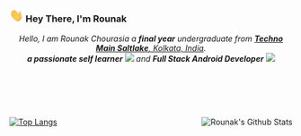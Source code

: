 ### <img src="https://raw.githubusercontent.com/ABSphreak/ABSphreak/master/gifs/Hi.gif" width="25px"> Hey There, I'm Rounak

<p align="center">
  <em>
    Hello, I am Rounak Chourasia a <b>final year</b> undergraduate from <a href="https://www.ticollege.ac.in/"> <b>Techno Main Saltlake</b>, Kolkata, India</a>.
  <br>
    <b>a passionate self learner</b> <img src="https://github.com/TheDudeThatCode/TheDudeThatCode/blob/master/Assets/Developer.gif" width="30px"> and <b>Full Stack Android Developer</b>&nbsp;<img src="https://github.com/TheDudeThatCode/TheDudeThatCode/blob/master/Assets/Designer.gif" width="36px">
  </em> 
</p>

<!--
**Rounak122/rounak122** is a ✨ _special_ ✨ repository because its `README.md` (this file) appears on your GitHub profile.


Here are some ideas to get you started:

- 🔭 I’m currently working on ...
- 🌱 I’m currently learning ...
- 👯 I’m looking to collaborate on ...
- 🤔 I’m looking for help with ...
- 💬 Ask me about ...
- 📫 How to reach me: ...
- 😄 Pronouns: ...
- ⚡ Fun fact: ...
-->
  <br>  <br>  <br>  <br>
<p align='center'>
  <img align="right" src="https://github-readme-stats.vercel.app/api?username=rounak122&show_icons=true&title_color=fff&icon_color=79ff97&text_color=efefef&bg_color=24292e" alt="Rounak's Github Stats">
</p>

[![Top Langs](https://github-readme-stats.vercel.app/api/top-langs/?username=rounak122&layout=compact&hide=javascript,css)](https://github.com/anuraghazra/github-readme-stats)
